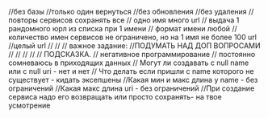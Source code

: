 //без базы
//только один вернуться
//без обновления
//без удаления
//повторы сервисов сохранять все
//        одно имя много url
//        выдача 1 рандомного юрл из списка при 1 имени
//        формат имени любой
//количество имен сервисов не ограничено, но на 1 имя не более 100 url
//целый url
//
//
//        важное задание:
//ПОДУМАТЬ НАД ДОП ВОПРОСАМИ
//
//
//
//
//        ПОДСКАЗКА.
//           негативное программирование
//                постоянно сомневаюсь в приходящих данных
// Могут ли создавать с null name или с null uri  - нет и нет 
// Что делать если пришли с name которого не существует - кидать эксепшены 
//Какая мин и макс длина у name - без ограничений
//Какая макс длина uri - без ограничений
//При создание сервиса надо его возвращать или просто сохранять- на твое усмотрение
